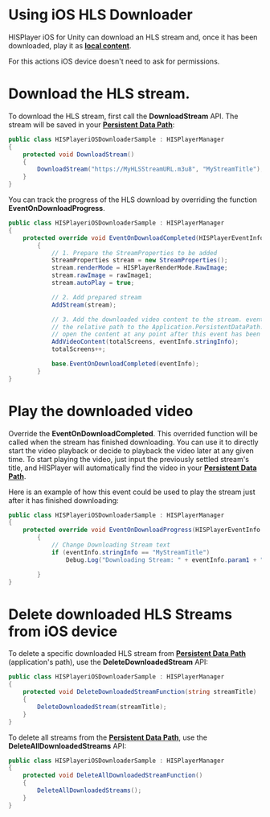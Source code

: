 # Using iOS HLS Downloader

HISPlayer iOS for Unity can download an HLS stream and, once it has been downloaded, play it as [**local content**](./local-files.md).

For this actions iOS device doesn't need to ask for permissions.

# Download the HLS stream.
To download the HLS stream, first call the **DownloadStream** API. The stream will be saved in your [**Persistent Data Path**](./local-files.md#Persistent-Data-Path):

```C#
public class HISPlayeriOSDownloaderSample : HISPlayerManager
{
    protected void DownloadStream()
    {
        DownloadStream("https://MyHLSStreamURL.m3u8", "MyStreamTitle");
    }
}
```
You can track the progress of the HLS download by overriding the function **EventOnDownloadProgress**.

```C#
public class HISPlayeriOSDownloaderSample : HISPlayerManager
{
    protected override void EventOnDownloadCompleted(HISPlayerEventInfo eventInfo)
        {
            // 1. Prepare the StreamProperties to be added
            StreamProperties stream = new StreamProperties();
            stream.renderMode = HISPlayerRenderMode.RawImage;
            stream.rawImage = rawImage1;
            stream.autoPlay = true;

            // 2. Add prepared stream
            AddStream(stream);

            // 3. Add the downloaded video content to the stream. eventInfo.stringInfo corresponds to
            // the relative path to the Application.PersistentDataPath. You can save this value to
            // open the content at any point after this event has been triggered
            AddVideoContent(totalScreens, eventInfo.stringInfo);
            totalScreens++;

            base.EventOnDownloadCompleted(eventInfo);
        }
}
```

# Play the downloaded video

Override the **EventOnDownloadCompleted**. This overrided function will be called when the stream has finished downloading. You can use it to directly start the video playback or decide to playback the video later at any given time.
To start playing the video, just input the previously settled stream's title, and HISPlayer will automatically find the video in your [**Persistent Data Path**](./local-files.md#Persistent-Data-Path).

Here is an example of how this event could be used to play the stream just after it has finished downloading:

```C#
public class HISPlayeriOSDownloaderSample : HISPlayerManager
{
    protected override void EventOnDownloadProgress(HISPlayerEventInfo eventInfo)
        {
            // Change Downloading Stream text
            if (eventInfo.stringInfo == "MyStreamTitle")
                Debug.Log("Downloading Stream: " + eventInfo.param1 + "%. Stream Title: " + eventInfo.stringInfo + ".");

        }
}
```

# Delete downloaded HLS Streams from iOS device

To delete a specific downloaded HLS stream from [**Persistent Data Path**](./local-files.md#Persistent-Data-Path) (application's path), use the **DeleteDownloadedStream** API:

```C#
public class HISPlayeriOSDownloaderSample : HISPlayerManager
{
    protected void DeleteDownloadedStreamFunction(string streamTitle)
    {
        DeleteDownloadedStream(streamTitle);
    }
}
```
To delete all streams from the [**Persistent Data Path**](./local-files.md#Persistent-Data-Path), use the **DeleteAllDownloadedStreams** API: 

```C#
public class HISPlayeriOSDownloaderSample : HISPlayerManager
{
    protected void DeleteAllDownloadedStreamFunction()
    {
        DeleteAllDownloadedStreams();
    }
}
```
